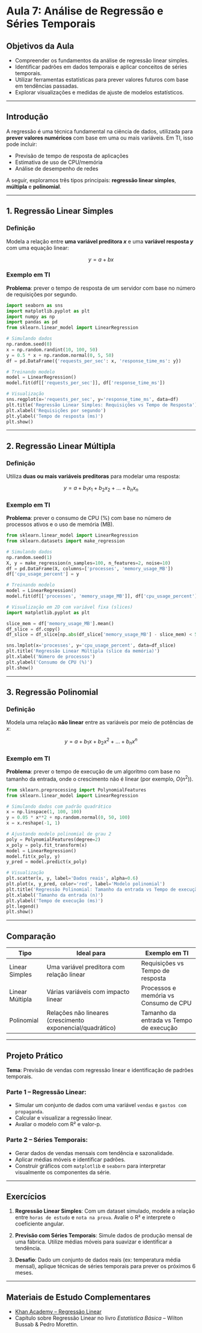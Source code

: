 # Aula 7: Análise de Regressão e Séries Temporais

## Objetivos da Aula

* Compreender os fundamentos da análise de regressão linear simples.
* Identificar padrões em dados temporais e aplicar conceitos de séries temporais.
* Utilizar ferramentas estatísticas para prever valores futuros com base em tendências passadas.
* Explorar visualizações e medidas de ajuste de modelos estatísticos.

---

## Introdução

A regressão é uma técnica fundamental na ciência de dados, utilizada para **prever valores numéricos** com base em uma ou mais variáveis. Em TI, isso pode incluir:

* Previsão de tempo de resposta de aplicações
* Estimativa de uso de CPU/memória
* Análise de desempenho de redes

A seguir, exploramos três tipos principais: **regressão linear simples**, **múltipla** e **polinomial**.

---

## 1. Regressão Linear Simples

### Definição

Modela a relação entre **uma variável preditora $x$** e uma **variável resposta $y$** com uma equação linear:

$$
y = a + bx
$$

### Exemplo em TI

**Problema**: prever o tempo de resposta de um servidor com base no número de requisições por segundo.

```python
import seaborn as sns
import matplotlib.pyplot as plt
import numpy as np
import pandas as pd
from sklearn.linear_model import LinearRegression

# Simulando dados
np.random.seed(0)
x = np.random.randint(10, 100, 50)
y = 0.5 * x + np.random.normal(0, 5, 50)
df = pd.DataFrame({'requests_per_sec': x, 'response_time_ms': y})

# Treinando modelo
model = LinearRegression()
model.fit(df[['requests_per_sec']], df['response_time_ms'])

# Visualização
sns.regplot(x='requests_per_sec', y='response_time_ms', data=df)
plt.title('Regressão Linear Simples: Requisições vs Tempo de Resposta')
plt.xlabel('Requisições por segundo')
plt.ylabel('Tempo de resposta (ms)')
plt.show()
```

---

## 2. Regressão Linear Múltipla

### Definição

Utiliza **duas ou mais variáveis preditoras** para modelar uma resposta:

$$
y = a + b_1x_1 + b_2x_2 + \dots + b_nx_n
$$

### Exemplo em TI

**Problema**: prever o consumo de CPU (%) com base no número de processos ativos e o uso de memória (MB).

```python
from sklearn.linear_model import LinearRegression
from sklearn.datasets import make_regression

# Simulando dados
np.random.seed(1)
X, y = make_regression(n_samples=100, n_features=2, noise=10)
df = pd.DataFrame(X, columns=['processes', 'memory_usage_MB'])
df['cpu_usage_percent'] = y

# Treinando modelo
model = LinearRegression()
model.fit(df[['processes', 'memory_usage_MB']], df['cpu_usage_percent'])

# Visualização em 2D com variável fixa (slices)
import matplotlib.pyplot as plt

slice_mem = df['memory_usage_MB'].mean()
df_slice = df.copy()
df_slice = df_slice[np.abs(df_slice['memory_usage_MB'] - slice_mem) < 5]

sns.lmplot(x='processes', y='cpu_usage_percent', data=df_slice)
plt.title('Regressão Linear Múltipla (slice da memória)')
plt.xlabel('Número de processos')
plt.ylabel('Consumo de CPU (%)')
plt.show()
```

---

## 3. Regressão Polinomial

### Definição

Modela uma relação **não linear** entre as variáveis por meio de potências de $x$:

$$
y = a + b_1x + b_2x^2 + \dots + b_nx^n
$$

### Exemplo em TI

**Problema**: prever o tempo de execução de um algoritmo com base no tamanho da entrada, onde o crescimento não é linear (por exemplo, $O(n^2)$).

```python
from sklearn.preprocessing import PolynomialFeatures
from sklearn.linear_model import LinearRegression

# Simulando dados com padrão quadrático
x = np.linspace(1, 100, 100)
y = 0.05 * x**2 + np.random.normal(0, 50, 100)
x = x.reshape(-1, 1)

# Ajustando modelo polinomial de grau 2
poly = PolynomialFeatures(degree=2)
x_poly = poly.fit_transform(x)
model = LinearRegression()
model.fit(x_poly, y)
y_pred = model.predict(x_poly)

# Visualização
plt.scatter(x, y, label='Dados reais', alpha=0.6)
plt.plot(x, y_pred, color='red', label='Modelo polinomial')
plt.title('Regressão Polinomial: Tamanho da entrada vs Tempo de execução')
plt.xlabel('Tamanho da entrada (n)')
plt.ylabel('Tempo de execução (ms)')
plt.legend()
plt.show()
```

---

## Comparação

| Tipo            | Ideal para                                                 | Exemplo em TI                           |
| --------------- | ---------------------------------------------------------- | --------------------------------------- |
| Linear Simples  | Uma variável preditora com relação linear                  | Requisições vs Tempo de resposta        |
| Linear Múltipla | Várias variáveis com impacto linear                        | Processos e memória vs Consumo de CPU   |
| Polinomial      | Relações não lineares (crescimento exponencial/quadrático) | Tamanho da entrada vs Tempo de execução |

---


## Projeto Prático

**Tema**: Previsão de vendas com regressão linear e identificação de padrões temporais.

### Parte 1 – Regressão Linear:

* Simular um conjunto de dados com uma variável `vendas` e `gastos com propaganda`.
* Calcular e visualizar a regressão linear.
* Avaliar o modelo com R² e valor-p.

### Parte 2 – Séries Temporais:

* Gerar dados de vendas mensais com tendência e sazonalidade.
* Aplicar médias móveis e identificar padrões.
* Construir gráficos com `matplotlib` e `seaborn` para interpretar visualmente os componentes da série.

---

## Exercícios

1. **Regressão Linear Simples**:
   Com um dataset simulado, modele a relação entre `horas de estudo` e `nota na prova`. Avalie o R² e interprete o coeficiente angular.

2. **Previsão com Séries Temporais**:
   Simule dados de produção mensal de uma fábrica. Utilize médias móveis para suavizar e identificar a tendência.

3. **Desafio**:
   Dado um conjunto de dados reais (ex: temperatura média mensal), aplique técnicas de séries temporais para prever os próximos 6 meses.

---

## Materiais de Estudo Complementares

* [Khan Academy – Regressão Linear](https://pt.khanacademy.org/math/statistics-probability/describing-relationships-quantitative-data)
* Capítulo sobre Regressão Linear no livro *Estatística Básica* – Wilton Bussab & Pedro Morettin.